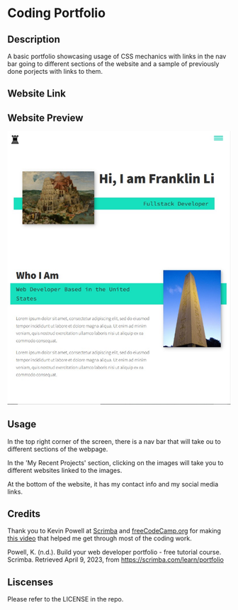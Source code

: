 # Coding Portfolio

## Description 

A basic portfolio showcasing usage of CSS mechanics with links in the nav bar going to different sections of the website and a sample of previously done porjects with links to them.

## Website Link

## Website Preview

![Preview of the Portfolio](./assets/images/portfolio-preview.jpg)

## Usage

In the top right corner of the screen, there is a nav bar that will take ou to different sections of the webpage.

In the 'My Recent Projects' section, clicking on the images will take you to different websites linked to the images.

At the bottom of the website, it has my contact info and my social media links.

## Credits

Thank you to Kevin Powell at [Scrimba](https://scrimba.com/learn/portfolio) and [freeCodeCamp.org](https://www.freecodecamp.org/news/build-and-deploy-your-own-personal-portfolio-site/) for making [this video](https://www.youtube.com/watch?v=_xkSvufmjEs) that helped me get through most of the coding work.

Powell, K. (n.d.). Build your web developer portfolio - free tutorial course. Scrimba. Retrieved April 9, 2023, from https://scrimba.com/learn/portfolio 

## Liscenses

Please refer to the LICENSE in the repo.

